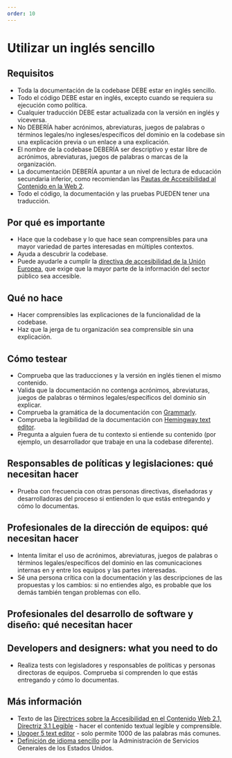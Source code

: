 ```yaml
---
order: 10
---
```


# Utilizar un inglés sencillo

## Requisitos

* Toda la documentación de la codebase DEBE estar en inglés sencillo.
* Todo el código DEBE estar en inglés, excepto cuando se requiera su ejecución como política.
* Cualquier traducción DEBE estar actualizada con la versión en inglés y viceversa.
* No DEBERÍA haber acrónimos, abreviaturas, juegos de palabras o términos legales/no ingleses/específicos del dominio en la codebase sin una explicación previa o un enlace a una explicación.
* El nombre de la codebase DEBERÍA ser descriptivo y estar libre de acrónimos, abreviaturas, juegos de palabras o marcas de la organización.
* La documentación DEBERÍA apuntar a un nivel de lectura de educación secundaria inferior, como recomiendan las [Pautas de Accesibilidad al Contenido en la Web 2](https://www.w3.org/WAI/WCAG21/quickref/?showtechniques=315#readable).
* Todo el código, la documentación y las pruebas PUEDEN tener una traducción.

## Por qué es importante

* Hace que la codebase y lo que hace sean comprensibles para una mayor variedad de partes interesadas en múltiples contextos.
* Ayuda a descubrir la codebase.
* Puede ayudarle a cumplir la [directiva de accesibilidad de la Unión Europea](https://ec.europa.eu/digital-single-market/en/web-accessibility), que exige que la mayor parte de la información del sector público sea accesible.

## Qué no hace

* Hacer comprensibles las explicaciones de la funcionalidad de la codebase.
* Haz que la jerga de tu organización sea comprensible sin una explicación.

## Cómo testear

* Comprueba que las traducciones y la versión en inglés tienen el mismo contenido.
* Valida que la documentación no contenga acrónimos, abreviaturas, juegos de palabras o términos legales/específicos del dominio sin explicar.
* Comprueba la gramática de la documentación con [Grammarly](https://www.grammarly.com/).
* Comprueba la legibilidad de la documentación con [Hemingway text editor](https://hemingwayapp.com/).
* Pregunta a alguien fuera de tu contexto si entiende su contenido (por ejemplo, un desarrollador que trabaje en una la codebase diferente).

## Responsables de políticas y legislaciones: qué necesitan hacer

* Prueba con frecuencia con otras personas directivas, diseñadoras y desarrolladoras del proceso si entienden lo que estás entregando y cómo lo documentas.

## Profesionales de la dirección de equipos: qué necesitan hacer

* Intenta limitar el uso de acrónimos, abreviaturas, juegos de palabras o términos legales/específicos del dominio en las comunicaciones internas en y entre los equipos y las partes interesadas.
* Sé una persona crítica con la documentación y las descripciones de las propuestas y los cambios: si no entiendes algo, es probable que los demás también tengan problemas con ello.

## Profesionales del desarrollo de software y diseño: qué necesitan hacer

## Developers and designers: what you need to do

* Realiza tests con legisladores y responsables de políticas y personas directoras de equipos. Comprueba si comprenden lo que estás entregando y cómo lo documentas.

## Más información

* Texto de las [Directrices sobre la Accesibilidad en el Contenido Web 2.1, Directriz 3.1 Legible](https://www.w3.org/TR/WCAG21/#readable) - hacer el contenido textual legible y comprensible.
* [Upgoer 5 text editor](https://splasho.com/upgoer5/) - solo permite 1000 de las palabras más comunes.
* [Definición de idioma sencillo](https://www.plainlanguage.gov/about/definitions/) por la Administración de Servicios Generales de los Estados Unidos.
